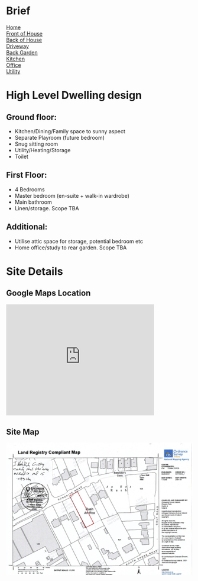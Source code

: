 
# Brief
[Home](README.md) <br/>
[Front of House](front.md) <br/>
[Back of House](back.md) <br/>
[Driveway](driveway.md) <br/>
[Back Garden](garden.md) <br/>
[Kitchen](kitchen.md) <br/>
[Office](office.md) <br/>
[Utility](utility.md) <br/>

# High Level Dwelling design

## Ground floor:
- Kitchen/Dining/Family space to sunny aspect
- Separate Playroom (future bedroom)
- Snug sitting room
- Utility/Heating/Storage
- Toilet

## First Floor:
* 4 Bedrooms
* Master bedroom (en-suite + walk-in wardrobe)
* Main bathroom
* Linen/storage. Scope TBA

## Additional:
- Utilise attic space for storage, potential bedroom etc
- Home office/study to rear garden. Scope TBA


#  Site Details
## Google Maps Location
<iframe src="https://www.google.com/maps/embed?pb=!4v1615742316000!6m8!1m7!1sOuTnY1AFFNivPruVMmHU_g!2m2!1d53.51872555085409!2d-6.105114580492074!3f118.42816457784701!4f-5.269892324520953!5f0.7820865974627469" width="400" height="300" style="border:0;" allowfullscreen="" loading="lazy"></iframe>


## Site Map
![House 1](images/sitemap.jpg "House 1")

